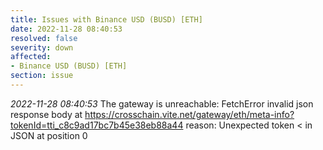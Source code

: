 ```yaml
---
title: Issues with Binance USD (BUSD) [ETH]
date: 2022-11-28 08:40:53
resolved: false
severity: down
affected:
- Binance USD (BUSD) [ETH]
section: issue
---
```


*2022-11-28 08:40:53* The gateway is unreachable: FetchError invalid json response body at https://crosschain.vite.net/gateway/eth/meta-info?tokenId=tti_c8c9ad17bc7b45e38eb88a44 reason: Unexpected token < in JSON at position 0